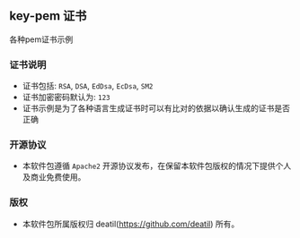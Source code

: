 ## key-pem 证书

各种pem证书示例


### 证书说明

* 证书包括: `RSA`, `DSA`, `EdDsa`, `EcDsa`, `SM2`
* 证书加密密码默认为: `123`
* 证书示例是为了各种语言生成证书时可以有比对的依据以确认生成的证书是否正确


### 开源协议

*  本软件包遵循 `Apache2` 开源协议发布，在保留本软件包版权的情况下提供个人及商业免费使用。


### 版权

*  本软件包所属版权归 deatil(https://github.com/deatil) 所有。
